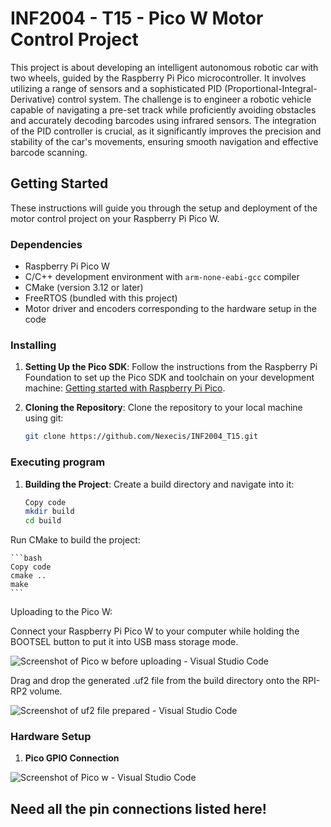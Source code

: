 # INF2004 - T15 - Pico W Motor Control Project

This project is about developing an intelligent autonomous robotic car with two wheels, guided by the Raspberry Pi Pico microcontroller. It involves utilizing a range of sensors and a sophisticated PID (Proportional-Integral-Derivative) control system. The challenge is to engineer a robotic vehicle capable of navigating a pre-set track while proficiently avoiding obstacles and accurately decoding barcodes using infrared sensors. The integration of the PID controller is crucial, as it significantly improves the precision and stability of the car's movements, ensuring smooth navigation and effective barcode scanning.

## Getting Started

These instructions will guide you through the setup and deployment of the motor control project on your Raspberry Pi Pico W.

### Dependencies

- Raspberry Pi Pico W
- C/C++ development environment with `arm-none-eabi-gcc` compiler
- CMake (version 3.12 or later)
- FreeRTOS (bundled with this project)
- Motor driver and encoders corresponding to the hardware setup in the code

### Installing

1. **Setting Up the Pico SDK**:
   Follow the instructions from the Raspberry Pi Foundation to set up the Pico SDK and toolchain on your development machine:
   [Getting started with Raspberry Pi Pico](https://www.raspberrypi.org/documentation/pico/getting-started/).

2. **Cloning the Repository**:
   Clone the repository to your local machine using git:

   ```bash
   git clone https://github.com/Nexecis/INF2004_T15.git

### Executing program

1. **Building the Project**:
Create a build directory and navigate into it:

    ```bash
    Copy code
    mkdir build
    cd build
    ```

Run CMake to build the project:

    ```bash
    Copy code
    cmake ..
    make
    ```
Uploading to the Pico W:

Connect your Raspberry Pi Pico W to your computer while holding the BOOTSEL button to put it into USB mass storage mode.

![Screenshot of Pico w before uploading - Visual Studio Code](/docs/upload_pico.jpeg)

Drag and drop the generated .uf2 file from the build directory onto the RPI-RP2 volume.

![Screenshot of uf2 file prepared - Visual Studio Code](/docs/uf2_file.png)

### Hardware Setup

1. **Pico GPIO Connection**

![Screenshot of Pico w - Visual Studio Code](/docs/pico_w_board.jpg)

## Need all the pin connections listed here!

